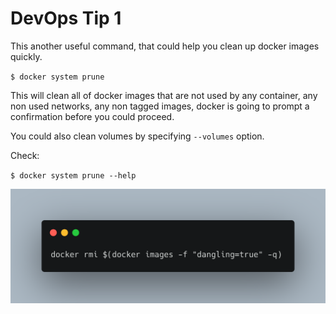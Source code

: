 # DevOps Tip 1

This another useful command, that could help you clean up docker images quickly.

`$ docker system prune`

This will clean all of  docker images that are not used by any container, any non used networks, any non tagged images, docker is going to prompt a confirmation before you could proceed. 

You could also clean volumes by specifying `--volumes` option.

Check:

`$ docker system prune --help`

![Devops Tip](./img/devops-tip-1.png)